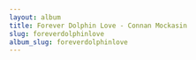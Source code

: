 ```yaml
---
layout: album
title: Forever Dolphin Love - Connan Mockasin
slug: foreverdolphinlove
album_slug: foreverdolphinlove
---
```

